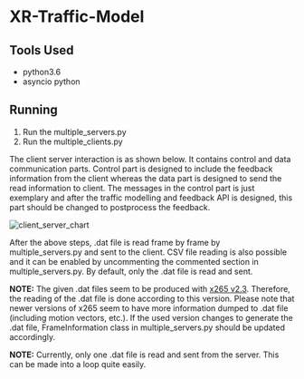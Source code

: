 # XR-Traffic-Model

## Tools Used 
* python3.6
* asyncio python

## Running
1. Run the multiple_servers.py
2. Run the multiple_clients.py

The client server interaction is as shown below. It contains control and data communication parts. Control part is designed to include the feedback information from the client whereas the data part is designed to send the read information to client. The messages in the control part is just exemplary and after the traffic modelling and feedback API is designed, this part should be changed to postprocess the feedback.

![client_server_chart](https://user-images.githubusercontent.com/35132231/85281440-46879a80-b48a-11ea-8c85-38d479012d00.png)

After the above steps, .dat file is read frame by frame by multiple_servers.py and sent to the client. CSV file reading is also possible and it can be enabled by uncommenting the commented section in multiple_servers.py. By default, only the .dat file is read and sent.

__NOTE:__ The given .dat files seem to be produced with [x265 v2.3](https://github.com/videolan/x265/releases/tag/2.3). Therefore, the reading of the .dat file is done according to this version. Please note that newer versions of x265 seem to have more information dumped to .dat file (including motion vectors, etc.). If the used version changes to generate the .dat file, FrameInformation class in multiple_servers.py should be updated accordingly.

__NOTE:__ Currently, only one .dat file is read and sent from the server. This can be made into a loop quite easily.

